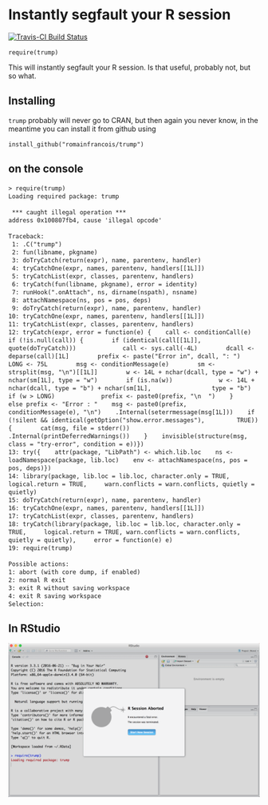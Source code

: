 
# Instantly segfault your R session

[![Travis-CI Build Status](https://travis-ci.org/romainfrancois/trump.svg?branch=master)](https://travis-ci.org/romainfrancois/trump)

```
require(trump)
```

This will instantly segfault your R session. Is that useful, probably not, but so what. 

## Installing 

`trump` probably will never go to CRAN, but then again you never know, in the meantime you can install it from github using 

```
install_github("romainfrancois/trump")
```

## on the console 

```
> require(trump)
Loading required package: trump

 *** caught illegal operation ***
address 0x100807fb4, cause 'illegal opcode'

Traceback:
 1: .C("trump")
 2: fun(libname, pkgname)
 3: doTryCatch(return(expr), name, parentenv, handler)
 4: tryCatchOne(expr, names, parentenv, handlers[[1L]])
 5: tryCatchList(expr, classes, parentenv, handlers)
 6: tryCatch(fun(libname, pkgname), error = identity)
 7: runHook(".onAttach", ns, dirname(nspath), nsname)
 8: attachNamespace(ns, pos = pos, deps)
 9: doTryCatch(return(expr), name, parentenv, handler)
10: tryCatchOne(expr, names, parentenv, handlers[[1L]])
11: tryCatchList(expr, classes, parentenv, handlers)
12: tryCatch(expr, error = function(e) {    call <- conditionCall(e)    if (!is.null(call)) {        if (identical(call[[1L]], quote(doTryCatch)))             call <- sys.call(-4L)        dcall <- deparse(call)[1L]        prefix <- paste("Error in", dcall, ": ")        LONG <- 75L        msg <- conditionMessage(e)        sm <- strsplit(msg, "\n")[[1L]]        w <- 14L + nchar(dcall, type = "w") + nchar(sm[1L], type = "w")        if (is.na(w))             w <- 14L + nchar(dcall, type = "b") + nchar(sm[1L],                 type = "b")        if (w > LONG)             prefix <- paste0(prefix, "\n  ")    }    else prefix <- "Error : "    msg <- paste0(prefix, conditionMessage(e), "\n")    .Internal(seterrmessage(msg[1L]))    if (!silent && identical(getOption("show.error.messages"),         TRUE)) {        cat(msg, file = stderr())        .Internal(printDeferredWarnings())    }    invisible(structure(msg, class = "try-error", condition = e))})
13: try({    attr(package, "LibPath") <- which.lib.loc    ns <- loadNamespace(package, lib.loc)    env <- attachNamespace(ns, pos = pos, deps)})
14: library(package, lib.loc = lib.loc, character.only = TRUE, logical.return = TRUE,     warn.conflicts = warn.conflicts, quietly = quietly)
15: doTryCatch(return(expr), name, parentenv, handler)
16: tryCatchOne(expr, names, parentenv, handlers[[1L]])
17: tryCatchList(expr, classes, parentenv, handlers)
18: tryCatch(library(package, lib.loc = lib.loc, character.only = TRUE,     logical.return = TRUE, warn.conflicts = warn.conflicts, quietly = quietly),     error = function(e) e)
19: require(trump)

Possible actions:
1: abort (with core dump, if enabled)
2: normal R exit
3: exit R without saving workspace
4: exit R saving workspace
Selection:
```

## In RStudio

![trump](images/trump.png)

